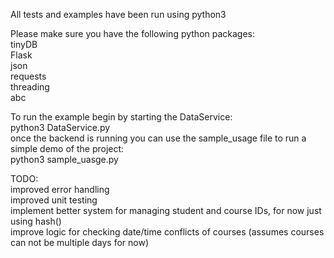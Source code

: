 All tests and examples have been run using python3  

Please make sure you have the following python packages:  
tinyDB  
Flask  
json  
requests  
threading  
abc  

To run the example begin by starting the DataService:  
python3 DataService.py  
once the backend is running you can use the sample_usage file to run a simple demo of the project:  
python3 sample_uasge.py  

TODO:  
improved error handling  
improved unit testing  
implement better system for managing student and course IDs, for now just using hash()  
improve logic for checking date/time conflicts of courses (assumes courses can not be multiple days for now)  